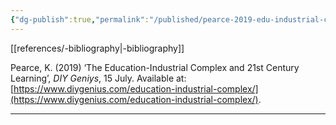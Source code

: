 ```yaml
---
{"dg-publish":true,"permalink":"/published/pearce-2019-edu-industrial-complex/"}
---
```


[[references/-bibliography\|-bibliography]]

Pearce, K. (2019) ‘The Education-Industrial Complex and 21st Century Learning’, _DIY Geniys_, 15 July. Available at: [https://www.diygenius.com/education-industrial-complex/](https://www.diygenius.com/education-industrial-complex/).

---

